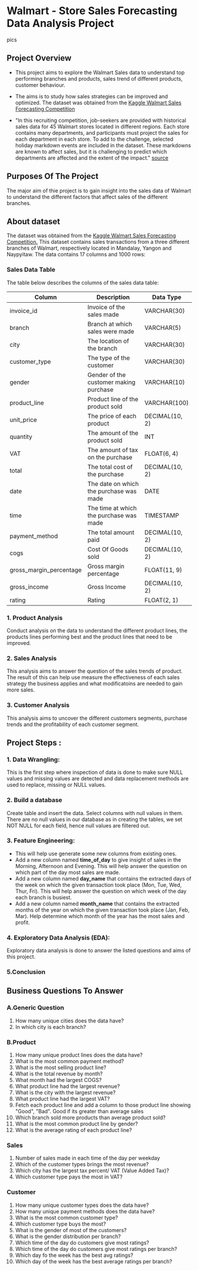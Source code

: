 
# Walmart - Store Sales Forecasting Data Analysis Project 

pics 
## Project Overview 
 - This project aims to explore the Walmart Sales data to understand top performing branches and products, sales trend of  different products, customer behaviour. 
 - The aims is to study how sales strategies can be improved and optimized. The dataset was obtained from the [Kaggle Walmart Sales Forecasting Competition](https://www.kaggle.com/competitions/walmart-recruiting-store-sales-forecasting/overview) 

- "In this recruiting competition, job-seekers are provided with historical sales data for 45 Walmart stores located in different regions. Each store contains many departments, and participants must project the sales for each department in each store. To add to the challenge, selected holiday markdown events are included in the dataset. These markdowns are known to affect sales, but it is challenging to predict which departments are affected and the extent of the impact." [source](https://www.kaggle.com/competitions/walmart-recruiting-store-sales-forecasting/overview)

## Purposes Of The Project
The major aim of thie project is to gain insight into the sales data of Walmart to understand the different factors that affect sales of the different branches.

## About dataset 
The dataset was obtained from the [Kaggle Walmart Sales Forecasting Competition.](https://www.kaggle.com/competitions/walmart-recruiting-store-sales-forecasting/data) This dataset contains sales transactions from a three different branches of Walmart, respectively located in Mandalay, Yangon and Naypyitaw. The data contains 17 columns and 1000 rows:

### Sales Data Table

The table below describes the columns of the sales data table:

| Column                   | Description                               | Data Type        |
|--------------------------|-------------------------------------------|------------------|
| invoice_id               | Invoice of the sales made                 | VARCHAR(30)      |
| branch                   | Branch at which sales were made           | VARCHAR(5)       |
| city                     | The location of the branch                | VARCHAR(30)      |
| customer_type            | The type of the customer                   | VARCHAR(30)      |
| gender                   | Gender of the customer making purchase    | VARCHAR(10)      |
| product_line             | Product line of the product sold           | VARCHAR(100)     |
| unit_price               | The price of each product                  | DECIMAL(10, 2)   |
| quantity                 | The amount of the product sold             | INT              |
| VAT                      | The amount of tax on the purchase         | FLOAT(6, 4)      |
| total                    | The total cost of the purchase             | DECIMAL(10, 2)   |
| date                     | The date on which the purchase was made   | DATE             |
| time                     | The time at which the purchase was made   | TIMESTAMP        |
| payment_method           | The total amount paid                      | DECIMAL(10, 2)   |
| cogs                     | Cost Of Goods sold                         | DECIMAL(10, 2)   |
| gross_margin_percentage  | Gross margin percentage                    | FLOAT(11, 9)     |
| gross_income             | Gross Income                               | DECIMAL(10, 2)   |
| rating                   | Rating                                    | FLOAT(2, 1)      |

### 1. Product Analysis
Conduct analysis on the data to understand the different product lines, the products lines performing best and the product lines that need to be improved.

### 2. Sales Analysis
This analysis aims to answer the question of the sales trends of product. The result of this can help use measure the effectiveness of each sales strategy the business applies and what modificatoins are needed to gain more sales.

### 3. Customer Analysis
This analysis aims to uncover the different customers segments, purchase trends and the profitability of each customer segment.

## Project Steps : 

### 1. Data Wrangling: 
This is the first step where inspection of data is done to make sure NULL values and missing values are detected and data replacement methods are used to replace, missing or NULL values.
### 2. Build a database
Create table and insert the data.
Select columns with null values in them. There are no null values in our database as in creating the tables, we set NOT NULL for each field, hence null values are filtered out.
### 3. Feature Engineering:
- This will help use generate some new columns from    existing ones.
- Add a new column named **time_of_day** to give insight of sales in the Morning, Afternoon and Evening. This will help answer the question on which part of the day most sales are made.
- Add a new column named **day_name** that contains the extracted days of the week on which the given transaction took place (Mon, Tue, Wed, Thur, Fri). This will help answer the question on which week of the day each branch is busiest.
- Add a new column named **month_name**  that contains the extracted months of the year on which the given transaction took place (Jan, Feb, Mar). Help determine which month of the year has the most sales and profit.
### 4. Exploratory Data Analysis (EDA): 
Exploratory data analysis is done to answer the listed questions and aims of this project.

### 5.Conclusion

## Business Questions To Answer

### A.Generic Question
1. How many unique cities does the data have?
2. In which city is each branch?
### B.Product
1. How many unique product lines does the data have?
2. What is the most common payment method?
3. What is the most selling product line?
4. What is the total revenue by month?
5. What month had the largest COGS?
6. What product line had the largest revenue?
7. What is the city with the largest revenue?
8. What product line had the largest VAT?
9. Fetch each product line and add a column to those product line showing "Good", "Bad". Good if its greater than average sales
10. Which branch sold more products than average product sold?
11. What is the most common product line by gender?
12. What is the average rating of each product line?
### Sales
1. Number of sales made in each time of the day per weekday
2. Which of the customer types brings the most revenue?
3. Which city has the largest tax percent/ VAT (Value Added Tax)?
4. Which customer type pays the most in VAT?
### Customer
1. How many unique customer types does the data have?
2. How many unique payment methods does the data have?
3. What is the most common customer type?
4. Which customer type buys the most?
5. What is the gender of most of the customers?
6. What is the gender distribution per branch?
7. Which time of the day do customers give most ratings?
8. Which time of the day do customers give most ratings per branch?
9. Which day fo the week has the best avg ratings?
10. Which day of the week has the best average ratings per branch?